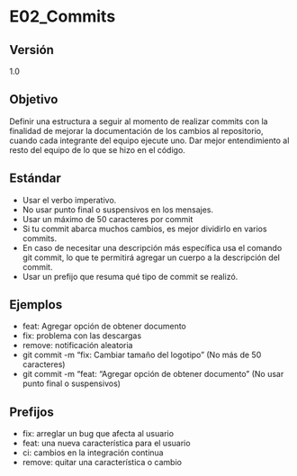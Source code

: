 # E02_Commits
## Versión
1.0

## Objetivo
Definir una estructura a seguir al momento de realizar commits con la finalidad de mejorar la documentación de los cambios al repositorio, cuando cada integrante del equipo ejecute uno. Dar mejor entendimiento al resto del equipo de lo que se hizo en el código.

## Estándar
*   Usar el verbo imperativo.
*   No usar punto final o suspensivos en los mensajes.
*   Usar un máximo de 50 caracteres por commit
*   Si tu commit abarca muchos cambios, es mejor dividirlo en varios commits.
*   En caso de necesitar una descripción más específica usa el comando git commit, lo que te permitirá agregar un cuerpo a la descripción del commit.
*   Usar un prefijo que resuma qué tipo de commit se realizó.

## Ejemplos
*   feat: Agregar opción de obtener documento
*   fix: problema con las descargas
*   remove: notificación aleatoria
*   git commit -m “fix: Cambiar tamaño del logotipo” (No más de 50 caracteres)
*   git commit -m “feat: “Agregar opción de obtener documento” (No usar punto final o suspensivos)

## Prefijos
*   fix: arreglar un bug que afecta al usuario
*   feat: una nueva característica para el usuario
*   ci: cambios en la integración continua
*   remove: quitar una característica o cambio


